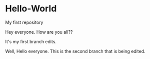 # Hello-World
My first repository

Hey everyone. How are you all??

It's my first branch edits.



Well, Hello everyone. This is the second branch that is being edited.
